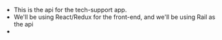 - This is the api for the tech-support app.
- We'll be using React/Redux for the front-end, and we'll be using Rail as the api
-
